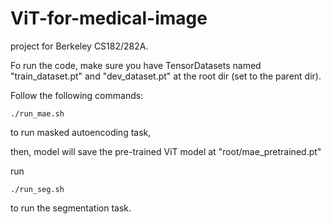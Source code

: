 # ViT-for-medical-image
project for Berkeley CS182/282A.

Fo run the code, make sure you have TensorDatasets named "train_dataset.pt" and "dev_dataset.pt" at the root dir (set to the parent dir). 

Follow the following commands:

    ./run_mae.sh

to run masked autoencoding task,

then, model will save the pre-trained ViT model at "root/mae_pretrained.pt"

run

    ./run_seg.sh

to run the segmentation task.

